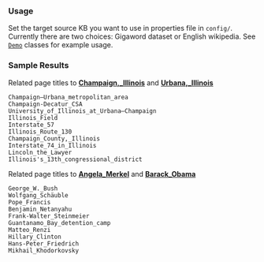 ### Usage
Set the target source KB you want to use in properties file in `config/`. Currently there are two choices: Gigaword dataset or English wikipedia.
See [`Demo`](https://github.com/schen149/wiki-entity-relation/blob/master/src/main/java/edu/illinois/cs/cogcomp/wikirelation/demo/Demo.java) classes for example usage.

### Sample Results
Related page titles to [**Champaign,_Illinois**](https://en.wikipedia.org/wiki/Champaign,_Illinois) and [**Urbana,_Illinois**](https://en.wikipedia.org/wiki/Urbana,_Illinois)
```
Champaign–Urbana_metropolitan_area
Champaign-Decatur_CSA
University_of_Illinois_at_Urbana–Champaign
Illinois_Field
Interstate_57
Illinois_Route_130
Champaign_County,_Illinois
Interstate_74_in_Illinois
Lincoln_the_Lawyer
Illinois's_13th_congressional_district
```
Related page titles to [**Angela_Merkel**](https://en.wikipedia.org/wiki/Angela_Merkel) and [**Barack_Obama**](https://en.wikipedia.org/wiki/Barack_Obama)
```
George_W._Bush
Wolfgang_Schäuble
Pope_Francis
Benjamin_Netanyahu
Frank-Walter_Steinmeier
Guantanamo_Bay_detention_camp
Matteo_Renzi
Hillary_Clinton
Hans-Peter_Friedrich
Mikhail_Khodorkovsky
```